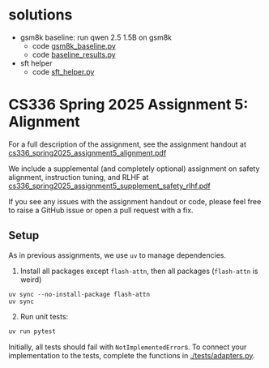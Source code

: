 # solutions

- gsm8k baseline: run qwen 2.5 1.5B on gsm8k
    - code [gsm8k_baseline.py](https://github.com/alirezaghl/assignment5-alignment/blob/main/cs336_alignment/gsm8k_baseline.py)
    - code [baseline_results.py](https://github.com/alirezaghl/assignment5-alignment/blob/main/cs336_alignment/baseline_results.py)
- sft helper
    - code [sft_helper.py](https://github.com/alirezaghl/assignment5-alignment/blob/main/cs336_alignment/sft_helper.py)



# CS336 Spring 2025 Assignment 5: Alignment

For a full description of the assignment, see the assignment handout at
[cs336_spring2025_assignment5_alignment.pdf](./cs336_spring2025_assignment5_alignment.pdf)

We include a supplemental (and completely optional) assignment on safety alignment, instruction tuning, and RLHF at [cs336_spring2025_assignment5_supplement_safety_rlhf.pdf](./cs336_spring2025_assignment5_supplement_safety_rlhf.pdf)

If you see any issues with the assignment handout or code, please feel free to
raise a GitHub issue or open a pull request with a fix.

## Setup

As in previous assignments, we use `uv` to manage dependencies.

1. Install all packages except `flash-attn`, then all packages (`flash-attn` is weird)
```
uv sync --no-install-package flash-attn
uv sync
```

2. Run unit tests:

``` sh
uv run pytest
```

Initially, all tests should fail with `NotImplementedError`s.
To connect your implementation to the tests, complete the
functions in [./tests/adapters.py](./tests/adapters.py).

